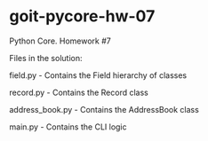 # goit-pycore-hw-07
Python Core. Homework #7

Files in the solution:

field.py - Contains the Field hierarchy of classes

record.py - Contains the Record class

address_book.py - Contains the AddressBook class

main.py - Contains the CLI logic
